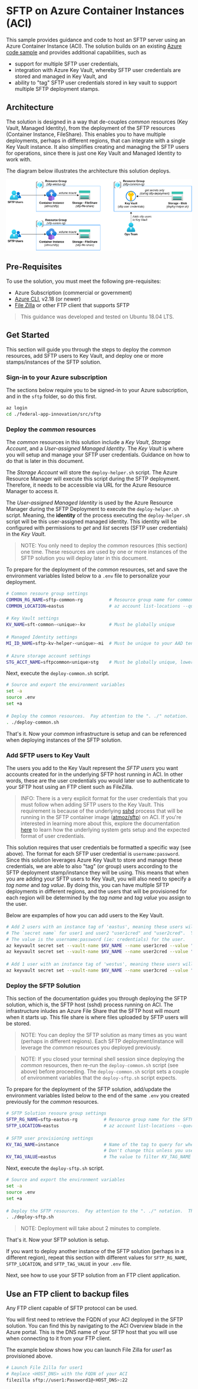 # SFTP on Azure Container Instances (ACI)

This sample provides guidance and code to host an SFTP server using an Azure Container Instance (ACI).  The solution builds on an existing [Azure code sample](https://docs.microsoft.com/en-us/samples/azure-samples/sftp-creation-template/sftp-on-azure/) and provides additional capabilities, such as

- support for multiple SFTP user credentials,
- integration with Azure Key Vault, whereby SFTP user credentials are stored and managed in Key Vault, and
- ability to "tag" SFTP user credentials stored in key vault to support multiple SFTP deployment stamps.

## Architecture

The solution is designed in a way that de-couples _common_ resources (Key Vault, Managed Identity), from the deployment of the SFTP resources (Container Instance, FileShare).  This enables you to have multiple deployments, perhaps in different regions, that can integrate with a single Key Vault instance.  It also simplifies creating and managing the SFTP users for operations, since there is just one Key Vault and Managed Identity to work with.

The diagram below illustrates the architecture this solution deploys.

![sftp-on-aci](/assets/sftp-on-aci.png)

## Pre-Requisites

To use the solution, you must meet the following pre-requisites:

- Azure Subscription (commercial or government) 
- [Azure CLI](https://docs.microsoft.com/en-us/cli/azure/install-azure-cli), v2.18 (or newer)
- [File Zilla](https://filezilla-project.org/) or other FTP client that supports SFTP

> This guidance was developed and tested on Ubuntu 18.04 LTS.

## Get Started

This section will guide you through the steps to deploy the _common_ resources, add SFTP users to Key Vault, and deploy one or more stamps/instances of the SFTP solution.

### Sign-in to your Azure subscription

The sections below require you to be signed-in to your Azure subscription, and in the `sftp` folder, so do this first.

```bash
az login
cd ./federal-app-innovation/src/sftp
```

### Deploy the _common_ resources

The _common_ resources in this solution include a _Key Vault_, _Storage Account_, and a _User-assigned Managed Identity_.  The _Key Vault_ is where you will setup and manage your SFTP user credentials.  Guidance on how to do that is later in this document.

The _Storage Account_ will store the `deploy-helper.sh` script.  The Azure Resource Manager will execute this script during the SFTP deployment.  Therefore, it needs to be accessible via URL for the Azure Resource Manager to access it.

The _User-assigned Managed Identity_ is used by the Azure Resource Manager during the SFTP Deployment to execute the `deploy-helper.sh` script.  Meaning, the **identity** of the process executing the `deploy-helper.sh` script will be this user-assigned managed identity.  This identity will be configured with permissions to _get_ and _list_ secrets (SFTP user credentials) in the _Key Vault_.  

> NOTE: You only need to deploy the _common_ resources (this section) one time.  These resources are used by one or more instances of the SFTP solution you will deploy later in this document.

To prepare for the deployment of the _common_ resources, set and save the environment variables listed below to a `.env` file to personalize your deployment.

```bash
# Common resoure group settings
COMMON_RG_NAME=sftp-common-rg          # Resource group name for common resources
COMMON_LOCATION=eastus                 # az account list-locations --query '[].name'

# Key Vault settings
KV_NAME=sft-common-<unique>-kv         # Must be globally unique

# Managed Identity settings
MI_ID_NAME=sftp-kv-helper-<unique>-mi  # Must be unique to your AAD tenant

# Azure storage account settings
STG_ACCT_NAME=sftpcommon<unique>stg    # Must be globally unique, lowercase
```

Next, execute the `deploy-common.sh` script.

```bash
# Source and export the environment variables
set -a  
source .env
set +a

# Deploy the common resources.  Pay attention to the ". ./" notation.  This is important.
. ./deploy-common.sh
```

That's it.  Now your _common_ infrastructure is setup and can be referenced when deploying instances of the SFTP solution.

### Add SFTP users to Key Vault

The users you add to the Key Vault represent the _SFTP users_ you want accounts created for in the underlying SFTP host running in ACI.  In other words, these are the user credentials you would later use to authenticate to your SFTP host using an FTP client such as FileZilla.  

> INFO: There is a very explicit format for the user credentials that you must follow when adding SFTP users to the Key Vault.  This requirement is because of the underlying [sshd](https://www.ssh.com/academy/ssh/sshd) process that will be running in the SFTP container image ([atmoz/sftp](https://hub.docker.com/r/atmoz/sftp)) on ACI.  If you're interested in learning more about this, explore the documentation [here](https://hub.docker.com/r/atmoz/sftp) to learn how the underlying system gets setup and the expected format of user credentials.

This solution requires that user credentials be formatted a specific way (see above).  The format for each SFTP user credential is `username:password`.  Since this solution leverages Azure Key Vault to store and manage these credentials, we are able to also "tag" (or group) users according to the SFTP deployment stamp/instance they will be using.  This means that when you are adding your SFTP users to Key Vault, you will also need to specify a _tag name_ and _tag value_.  By doing this, you can have multiple SFTP deployments in different regions, and the users that will be provisioned for each region will be determined by the _tag name_ and _tag value_ you assign to the user.

Below are expamples of how you can add users to the Key Vault.


```bash
# Add 2 users with an instance tag of 'eastus', meaning these users will use the SFTP deployment in East US.
# The `secret name` for user1 and user2 "user1cred" and "user2cred".  You can use different 'secret names' if you prefer.
# The value is the username:password (ie: credentials) for the user.
az keyvault secret set --vault-name $KV_NAME --name user1cred --value "user1:Password1" --tags instance="eastus"
az keyvault secret set --vault-name $KV_NAME --name user2cred --value "user2:Password2" --tags instance="eastus"

# Add 1 user with an instance tag of 'westus', meaning these users will use the SFTP deployment in West US.
az keyvault secret set --vault-name $KV_NAME --name user3cred --value "user3:Password3" --tags instance="westus"
```

### Deploy the SFTP Solution

This section of the documentation guides you through deploying the SFTP solution, which is, the SFTP host (sshd) process running on ACI.  The infrastructure inludes an Azure File Share that the SFTP host will mount when it starts up.  This file share is where files uploaded by SFTP users will be stored.

> NOTE: You can deploy the SFTP solution as many times as you want (perhaps in different regions).  Each SFTP deployment/instance will leverage the _common_ resources you deployed previously.

> NOTE: If you closed your terminal shell session since deploying the _common_ resources, then re-run the `deploy-common.sh` script (see above) before proceeding.  The `deploy-common.sh` script sets a couple of environment variables that the `deploy-sftp.sh` script expects.

To prepare for the deployment of the SFTP solution, add/update the environment variables listed below to the end of the same `.env` you created previously for the _common_ resources.

```bash
# SFTP Solution resoure group settings
SFTP_RG_NAME=sftp-eastus-rg          # Resource group name for the SFTP resources
SFTP_LOCATION=eastus                 # az account list-locations --query '[].name'

# SFTP user provisioning settings
KV_TAG_NAME=instance                 # Name of the tag to query for when retrieving user credentials from key vault.
                                     # Don't change this unless you used a different tag name when adding the users to key vault.
KV_TAG_VALUE=eastus                  # The value to filter KV_TAG_NAME on.  ie: only users whose tag value is 'eastus'
```

Next, execute the `deploy-sftp.sh` script.

```bash
# Source and export the environment variables
set -a  
source .env
set +a

# Deploy the SFTP resources.  Pay attention to the ". ./" notation.  This is important.
. ./deploy-sftp.sh
```

> NOTE: Deployment will take about 2 minutes to complete.

That's it.  Now your SFTP solution is setup.

If you want to deploy another instance of the SFTP solution (perhaps in a different region), repeat this section with different values for `SFTP_RG_NAME`, `SFTP_LOCATION`, and `SFTP_TAG_VALUE` in your `.env` file.

Next, see how to use your SFTP solution from an FTP client application.

## Use an FTP client to backup files

Any FTP client capable of SFTP protocol can be used.

You will first need to retrieve the FQDN of your ACI deployed in the SFTP solution.  You can find this by navigating to the ACI Overview blade in the Azure portal.  This is the DNS name of your SFTP host that you will use when connecting to it from your FTP client. 

The example below shows how you can launch File Zilla for _user1_ as provisioned above.

```bash
# Launch File Zilla for user1
# Replace <HOST_DNS> with the FQDN of your ACI
filezilla sftp://user1:Password1@<HOST_DNS>:22
```



